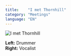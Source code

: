 ```yaml
---
title:    "I met Thornhill"
category: "Meetings"
language: "EN"
---
```


![I met Thornhill](/assets/music-reports/2024-03-19-silent-planet-thornhill-paledusk/i-met-thornhill.jpg)

**Left:** Drummer  
**Right:** Vocalist
